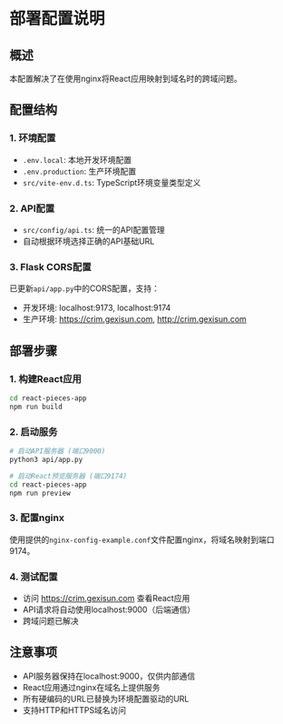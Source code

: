# 部署配置说明

## 概述
本配置解决了在使用nginx将React应用映射到域名时的跨域问题。

## 配置结构

### 1. 环境配置
- `.env.local`: 本地开发环境配置
- `.env.production`: 生产环境配置
- `src/vite-env.d.ts`: TypeScript环境变量类型定义

### 2. API配置
- `src/config/api.ts`: 统一的API配置管理
- 自动根据环境选择正确的API基础URL

### 3. Flask CORS配置
已更新`api/app.py`中的CORS配置，支持：
- 开发环境: localhost:9173, localhost:9174
- 生产环境: https://crim.gexisun.com, http://crim.gexisun.com

## 部署步骤

### 1. 构建React应用
```bash
cd react-pieces-app
npm run build
```

### 2. 启动服务
```bash
# 启动API服务器 (端口9000)
python3 api/app.py

# 启动React预览服务器 (端口9174)
cd react-pieces-app
npm run preview
```

### 3. 配置nginx
使用提供的`nginx-config-example.conf`文件配置nginx，将域名映射到端口9174。

### 4. 测试配置
- 访问 https://crim.gexisun.com 查看React应用
- API请求将自动使用localhost:9000（后端通信）
- 跨域问题已解决

## 注意事项
- API服务器保持在localhost:9000，仅供内部通信
- React应用通过nginx在域名上提供服务
- 所有硬编码的URL已替换为环境配置驱动的URL
- 支持HTTP和HTTPS域名访问
